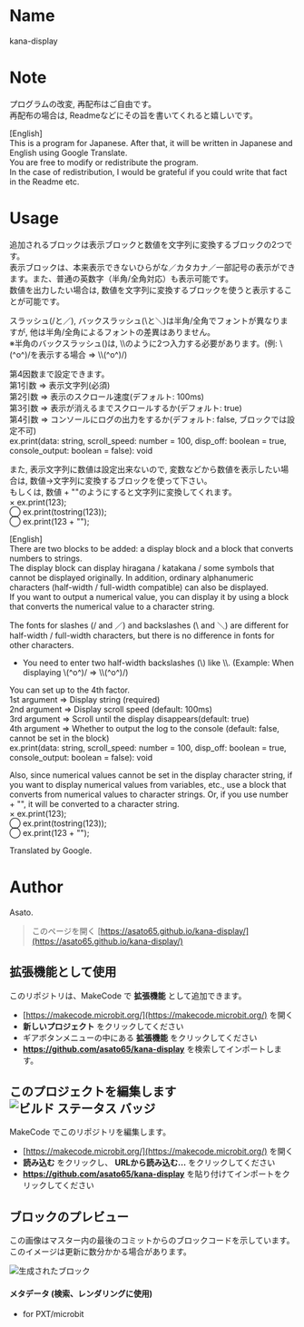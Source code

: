 # Name

kana-display

# Note

プログラムの改変, 再配布はご自由です。  
再配布の場合は, Readmeなどにその旨を書いてくれると嬉しいです。

[English]  
This is a program for Japanese. After that, it will be written in Japanese and English using Google Translate.  
You are free to modify or redistribute the program.  
In the case of redistribution, I would be grateful if you could write that fact in the Readme etc.

# Usage

追加されるブロックは表示ブロックと数値を文字列に変換するブロックの2つです。  
表示ブロックは、本来表示できないひらがな／カタカナ／一部記号の表示ができます。また、普通の英数字（半角/全角対応）も表示可能です。  
数値を出力したい場合は, 数値を文字列に変換するブロックを使うと表示することが可能です。
 
スラッシュ(/と／), バックスラッシュ(\と＼)は半角/全角でフォントが異なりますが, 他は半角/全角によるフォントの差異はありません。  
 ※半角のバックスラッシュ(\)は, \\\のように2つ入力する必要があります。(例: \\(^o^)/を表示する場合 => \\\\(^o^)/)
 
第4因数まで設定できます。  
 第1引数 => 表示文字列(必須)  
 第2引数 => 表示のスクロール速度(デフォルト: 100ms)  
 第3引数 => 表示が消えるまでスクロールするか(デフォルト: true)  
 第4引数 => コンソールにログの出力をするか(デフォルト: false, ブロックでは設定不可)  
ex.print(data: string, scroll_speed: number = 100, disp_off: boolean = true, console_output: boolean = false): void
 
また, 表示文字列に数値は設定出来ないので, 変数などから数値を表示したい場合は, 数値→文字列に変換するブロックを使って下さい。  
もしくは, 数値 + ""のようにすると文字列に変換してくれます。  
× ex.print(123);  
◯ ex.print(tostring(123));  
◯ ex.print(123 + "");  
 
[English]  
There are two blocks to be added: a display block and a block that converts numbers to strings.  
The display block can display hiragana / katakana / some symbols that cannot be displayed originally. In addition, ordinary alphanumeric characters (half-width / full-width compatible) can also be displayed.  
If you want to output a numerical value, you can display it by using a block that converts the numerical value to a character string.  
 
The fonts for slashes (/ and ／) and backslashes (\ and ＼) are different for half-width / full-width characters, but there is no difference in fonts for other characters.  
 * You need to enter two half-width backslashes (\\) like \\\\. (Example: When displaying \\(^o^)/ => \\\\(^o^)/)
 
You can set up to the 4th factor.  
 1st argument => Display string (required)  
 2nd argument => Display scroll speed (default: 100ms)  
 3rd argument => Scroll until the display disappears(default: true)  
 4th argument => Whether to output the log to the console (default: false, cannot be set in the block)  
ex.print(data: string, scroll_speed: number = 100, disp_off: boolean = true, console_output: boolean = false): void
 
Also, since numerical values ​​cannot be set in the display character string, if you want to display numerical values ​​from variables, etc., use a block that converts from numerical values ​​to character strings.
Or, if you use number + "", it will be converted to a character string.  
× ex.print(123);  
◯ ex.print(tostring(123));  
◯ ex.print(123 + "");  
 
 
Translated by Google.

# Author

Asato.



> このページを開く [https://asato65.github.io/kana-display/](https://asato65.github.io/kana-display/)

## 拡張機能として使用

このリポジトリは、MakeCode で **拡張機能** として追加できます。

* [https://makecode.microbit.org/](https://makecode.microbit.org/) を開く
* **新しいプロジェクト** をクリックしてください
* ギアボタンメニューの中にある **拡張機能** をクリックしてください
* **https://github.com/asato65/kana-display** を検索してインポートします。

## このプロジェクトを編集します ![ビルド ステータス バッジ](https://github.com/asato65/kana-display/workflows/MakeCode/badge.svg)

MakeCode でこのリポジトリを編集します。

* [https://makecode.microbit.org/](https://makecode.microbit.org/) を開く
* **読み込む** をクリックし、 **URLから読み込む...** をクリックしてください
* **https://github.com/asato65/kana-display** を貼り付けてインポートをクリックしてください

## ブロックのプレビュー

この画像はマスター内の最後のコミットからのブロックコードを示しています。
このイメージは更新に数分かかる場合があります。

![生成されたブロック](https://github.com/asato65/kana-display/raw/master/.github/makecode/blocks.png)

#### メタデータ (検索、レンダリングに使用)

* for PXT/microbit
<script src="https://makecode.com/gh-pages-embed.js"></script><script>makeCodeRender("{{ site.makecode.home_url }}", "{{ site.github.owner_name }}/{{ site.github.repository_name }}");</script>
